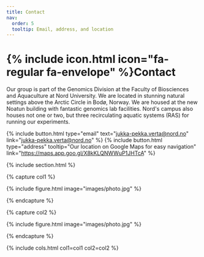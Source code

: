 ```yaml
---
title: Contact
nav:
  order: 5
  tooltip: Email, address, and location
---
```


# {% include icon.html icon="fa-regular fa-envelope" %}Contact

Our group is part of the Genomics Division at the Faculty of Biosciences and Aquaculture at Nord University. We are located in stunning natural settings above the Arctic Circle in Bodø, Norway. We are housed at the new Noatun building with fantastic genomics lab facilities. Nord's campus also houses not one or two, but three recirculating aquatic systems (RAS) for running our experiments.

{%
  include button.html
  type="email"
  text="jukka-pekka.verta@nord.no"
  link="jukka-pekka.verta@nord.no"
%}
{%
  include button.html
  type="address"
  tooltip="Our location on Google Maps for easy navigation"
  link="https://maps.app.goo.gl/X8kKLQNWWuP1JHTcA"
%}

{% include section.html %}

{% capture col1 %}

{%
  include figure.html
  image="images/photo.jpg"
%}

{% endcapture %}

{% capture col2 %}

{%
  include figure.html
  image="images/photo.jpg"
%}

{% endcapture %}

{% include cols.html col1=col1 col2=col2 %}
